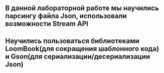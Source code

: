 ## В данной лабораторной работе мы научились парсингу файла Json, использовали возможности Stream API
## Научились пользоваться библиотеками LoomBook(для сокращения шаблонного кода) и Gson(для сериализации/десериализации Json)
